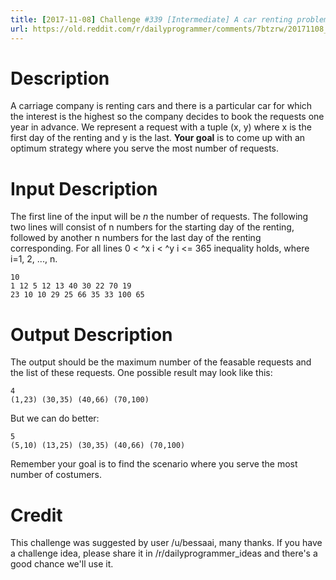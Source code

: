 ```yaml
---
title: [2017-11-08] Challenge #339 [Intermediate] A car renting problem
url: https://old.reddit.com/r/dailyprogrammer/comments/7btzrw/20171108_challenge_339_intermediate_a_car_renting/
---
```


# Description

A carriage company is renting cars and there is a particular car for which the interest is the highest so the company decides to book the requests one year in advance. We represent a request with a tuple (x, y) where x is the first day of the renting and y is the last.
**Your goal** is to come up with an optimum strategy where you serve the most number of requests.

# Input Description

The first line of the input will be *n* the number of requests.  The following two lines will consist of n numbers for the starting day of the renting, followed by another n numbers for the last day of the renting corresponding.   For all lines 0 < ^x i < ^y i <= 365 inequality holds, where i=1, 2, ..., n.

	10  
	1 12 5 12 13 40 30 22 70 19  
	23 10 10 29 25 66 35 33 100 65

# Output Description

The output should be the maximum number of the feasable requests and the list of these requests. One possible result may look like this:

    4
    (1,23) (30,35) (40,66) (70,100)

But we can do better:

    5
    (5,10) (13,25) (30,35) (40,66) (70,100)

Remember your goal is to find the scenario where you serve the most number of costumers.

# Credit

This challenge was suggested by user /u/bessaai, many thanks. If you have a challenge idea, please share it in /r/dailyprogrammer_ideas and there's a good chance we'll use it. 

